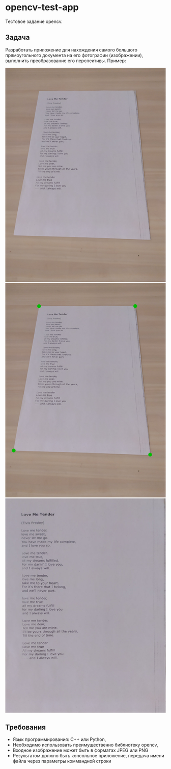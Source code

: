 # opencv-test-app
Тестовое задание opencv.

## Задача
Разработать приложение для нахождения самого большого прямоугольного документа на его фотографии (изображении), выполнить преобразование его перспективы. 
Пример:

![Исходное изображение](/testimage01.jpg?raw=true)
![Исходное изображение](/testimage01_points.jpg?raw=true)
![Исходное изображение](/testimage01_perspectivetransform.jpg?raw=true)

## Требования
* Язык программирования: C++ или Python,
* Необходимо использовать преимущественно библиотеку opencv,
* Входное изображение может быть в форматах JPEG или PNG
* Результатом должно быть консольное приложение, передача имени файла через параметры коммандной строки
